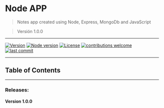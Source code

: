 # Node APP 

> Notes app created using Node, Express, MongoDb and JavaScript

> Versión 1.0.0
---

[![Version](https://img.shields.io/badge/version-1.0.0-brightgreen)]()
[![Node version](https://img.shields.io/node/v/[NPM-MODULE-NAME].svg?style=flat)](http://nodejs.org/download/)
[![License](http://img.shields.io/:license-mit-blue.svg?style=flat-square)](http://badges.mit-license.org)
[![contributions welcome](https://img.shields.io/badge/contributions-welcome-brightgreen.svg?style=flat)](https://github.com/dwyl/esta/issues)
[![last commit](https://img.shields.io/github/last-commit/google/skia.svg?style=flat)](https://bitbucket.es.deloitte.com/projects/SGG/repos/webportal/commits)

---
## Table of Contents

---

### Releases: 
#### Version 1.0.0 